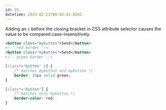 ```yaml
---
id: 25
datetime: 2023-02-21T08:43:41.820Z
---
```


Adding an `i` before the closing bracket in CSS attribute selector causes the value to be compared case-insensitively.

```html
<button class="mybutton">Send</button>
<!-- red border -->
<button class="myButton">Send</button>
<!-- green border -->
```

```css
[class*='button' i] {
	/* matches mybutton and myButton */
	border: 10px solid green;
}

[class*='button'] {
	/* matches only mybutton */
	border-color: red;
}
```
